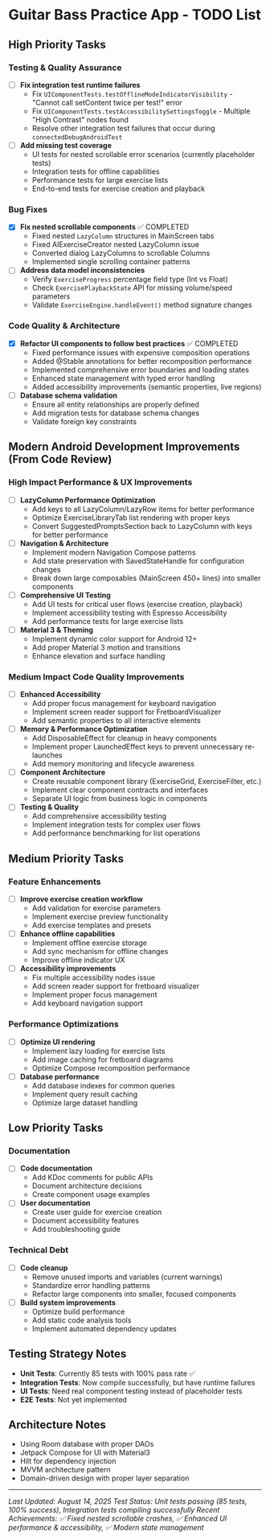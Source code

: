 # Guitar Bass Practice App - TODO List

## High Priority Tasks

### Testing & Quality Assurance
- [ ] **Fix integration test runtime failures**
  - Fix `UIComponentTests.testOfflineModeIndicatorVisibility` - "Cannot call setContent twice per test!" error
  - Fix `UIComponentTests.testAccessibilitySettingsToggle` - Multiple "High Contrast" nodes found
  - Resolve other integration test failures that occur during `connectedDebugAndroidTest`
- [ ] **Add missing test coverage**
  - UI tests for nested scrollable error scenarios (currently placeholder tests)
  - Integration tests for offline capabilities
  - Performance tests for large exercise lists
  - End-to-end tests for exercise creation and playback

### Bug Fixes
- [x] **Fix nested scrollable components** ✅ COMPLETED
  - Fixed nested `LazyColumn` structures in MainScreen tabs
  - Fixed AIExerciseCreator nested LazyColumn issue  
  - Converted dialog LazyColumns to scrollable Columns
  - Implemented single scrolling container patterns
- [ ] **Address data model inconsistencies**
  - Verify `ExerciseProgress` percentage field type (Int vs Float)
  - Check `ExercisePlaybackState` API for missing volume/speed parameters
  - Validate `ExerciseEngine.handleEvent()` method signature changes

### Code Quality & Architecture
- [x] **Refactor UI components to follow best practices** ✅ COMPLETED
  - Fixed performance issues with expensive composition operations
  - Added @Stable annotations for better recomposition performance
  - Implemented comprehensive error boundaries and loading states
  - Enhanced state management with typed error handling
  - Added accessibility improvements (semantic properties, live regions)
- [ ] **Database schema validation**
  - Ensure all entity relationships are properly defined
  - Add migration tests for database schema changes
  - Validate foreign key constraints

## Modern Android Development Improvements (From Code Review)

### High Impact Performance & UX Improvements
- [ ] **LazyColumn Performance Optimization**
  - Add keys to all LazyColumn/LazyRow items for better performance
  - Optimize ExerciseLibraryTab list rendering with proper keys
  - Convert SuggestedPromptsSection back to LazyColumn with keys for better performance
- [ ] **Navigation & Architecture**
  - Implement modern Navigation Compose patterns
  - Add state preservation with SavedStateHandle for configuration changes
  - Break down large composables (MainScreen 450+ lines) into smaller components
- [ ] **Comprehensive UI Testing**
  - Add UI tests for critical user flows (exercise creation, playback)
  - Implement accessibility testing with Espresso Accessibility
  - Add performance tests for large exercise lists
- [ ] **Material 3 & Theming**
  - Implement dynamic color support for Android 12+
  - Add proper Material 3 motion and transitions
  - Enhance elevation and surface handling

### Medium Impact Code Quality Improvements
- [ ] **Enhanced Accessibility**
  - Add proper focus management for keyboard navigation
  - Implement screen reader support for FretboardVisualizer
  - Add semantic properties to all interactive elements
- [ ] **Memory & Performance Optimization**
  - Add DisposableEffect for cleanup in heavy components
  - Implement proper LaunchedEffect keys to prevent unnecessary re-launches
  - Add memory monitoring and lifecycle awareness
- [ ] **Component Architecture**
  - Create reusable component library (ExerciseGrid, ExerciseFilter, etc.)
  - Implement clear component contracts and interfaces
  - Separate UI logic from business logic in components
- [ ] **Testing & Quality**
  - Add comprehensive accessibility testing
  - Implement integration tests for complex user flows
  - Add performance benchmarking for list operations

## Medium Priority Tasks

### Feature Enhancements
- [ ] **Improve exercise creation workflow**
  - Add validation for exercise parameters
  - Implement exercise preview functionality
  - Add exercise templates and presets
- [ ] **Enhance offline capabilities**
  - Implement offline exercise storage
  - Add sync mechanism for offline changes
  - Improve offline indicator UX
- [ ] **Accessibility improvements**
  - Fix multiple accessibility nodes issue
  - Add screen reader support for fretboard visualizer
  - Implement proper focus management
  - Add keyboard navigation support

### Performance Optimizations
- [ ] **Optimize UI rendering**
  - Implement lazy loading for exercise lists
  - Add image caching for fretboard diagrams
  - Optimize Compose recomposition performance
- [ ] **Database performance**
  - Add database indexes for common queries
  - Implement query result caching
  - Optimize large dataset handling

## Low Priority Tasks

### Documentation
- [ ] **Code documentation**
  - Add KDoc comments for public APIs
  - Document architecture decisions
  - Create component usage examples
- [ ] **User documentation**
  - Create user guide for exercise creation
  - Document accessibility features
  - Add troubleshooting guide

### Technical Debt
- [ ] **Code cleanup**
  - Remove unused imports and variables (current warnings)
  - Standardize error handling patterns
  - Refactor large components into smaller, focused components
- [ ] **Build system improvements**
  - Optimize build performance
  - Add static code analysis tools
  - Implement automated dependency updates

## Testing Strategy Notes
- **Unit Tests**: Currently 85 tests with 100% pass rate ✅
- **Integration Tests**: Now compile successfully, but have runtime failures
- **UI Tests**: Need real component testing instead of placeholder tests
- **E2E Tests**: Not yet implemented

## Architecture Notes
- Using Room database with proper DAOs
- Jetpack Compose for UI with Material3
- Hilt for dependency injection
- MVVM architecture pattern
- Domain-driven design with proper layer separation

---
*Last Updated: August 14, 2025*
*Test Status: Unit tests passing (85 tests, 100% success), Integration tests compiling successfully*
*Recent Achievements: ✅ Fixed nested scrollable crashes, ✅ Enhanced UI performance & accessibility, ✅ Modern state management*